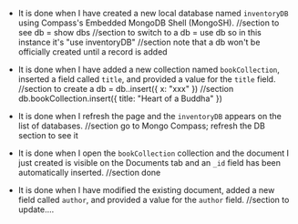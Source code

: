 * It is done when I have created a new local database named `inventoryDB` using Compass's Embedded MongoDB Shell (MongoSH).
//section to see db = show dbs
//section to switch to a db = use db so in this instance it's "use inventoryDB"
//section note that a db won't be officially created until a record is added

<!-- https://www.mongodb.com/basics/create-database -->
<!-- https://www.mongodb.com/docs/v4.4/core/databases-and-collections/ -->

* It is done when I have added a new collection named `bookCollection`, inserted a field called `title`, and provided a value for the `title` field.
//section to create a db = db.<dbname>.insert({ x: "xxx" })
//section db.bookCollection.insert({ title: "Heart of a Buddha" })

<!-- https://www.mongodb.com/docs/v4.4/tutorial/insert-documents/ -->
<!-- https://www.mongodb.com/docs/v4.4/reference/insert-methods/ -->

* It is done when I refresh the page and the `inventoryDB` appears on the list of databases.
//section go to Mongo Compass; refresh the DB section to see it

* It is done when I open the `bookCollection` collection and the document I just created is visible on the Documents tab and an `_id` field has been automatically inserted.
//section done

* It is done when I have modified the existing document, added a new field called `author`, and provided a value for the `author` field.
//section to update....
<!-- db.bookCollection.updateOne(
   { "title": "Heart of a Buddha" },
   {
     $set: { "author": "unknown #2", "pages": 523 },
     $currentDate: { lastModified: true }
   }
) -->
<!-- https://www.mongodb.com/docs/v4.4/tutorial/update-documents/ -->